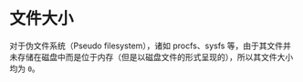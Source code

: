 # 文件大小

对于伪文件系统（Pseudo filesystem），诸如 procfs、sysfs 等，由于其文件并未存储在磁盘中而是位于内存（但是以磁盘文件的形式呈现的），所以其文件大小均为 `0`。